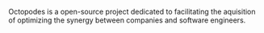 Octopodes is a open-source project dedicated to facilitating the aquisition of optimizing the synergy between companies and software engineers. 
